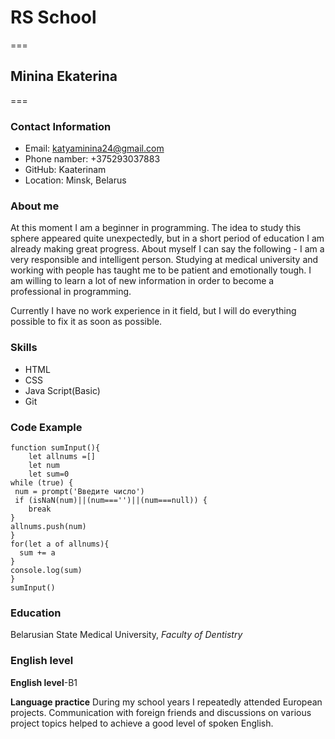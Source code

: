 # RS School
===
## Minina Ekaterina
===
### Contact Information
* Email: katyaminina24@gmail.com
* Phone namber: +375293037883
* GitHub: Kaaterinam
* Location: Minsk, Belarus


### About me
At this moment I am a beginner in programming.  The idea to study this sphere appeared quite unexpectedly, but in a short period of education I am already making great progress. 
About myself I can say the following - I am a very responsible and intelligent person. Studying at medical university and working with people has taught me to be patient and emotionally tough. I am willing to learn a lot of new information in order to become a professional in programming. 

Currently I have no work experience in it field, but I will do everything possible to fix it as soon as possible.


### Skills
* HTML
* CSS
* Java Script(Basic)
* Git

### Code Example
```
function sumInput(){
    let allnums =[]
    let num
    let sum=0
while (true) {
 num = prompt('Введите число')
 if (isNaN(num)||(num==='')||(num===null)) {
    break
}
allnums.push(num)
}
for(let a of allnums){
  sum += a
}
console.log(sum)
}
sumInput()
```

### Education
Belarusian State Medical University, *Faculty of Dentistry*


### English level
**English level**-B1


**Language practice** During my school years I repeatedly attended European projects. Communication with foreign friends and discussions on various project topics helped to achieve a good level of spoken English.
  
